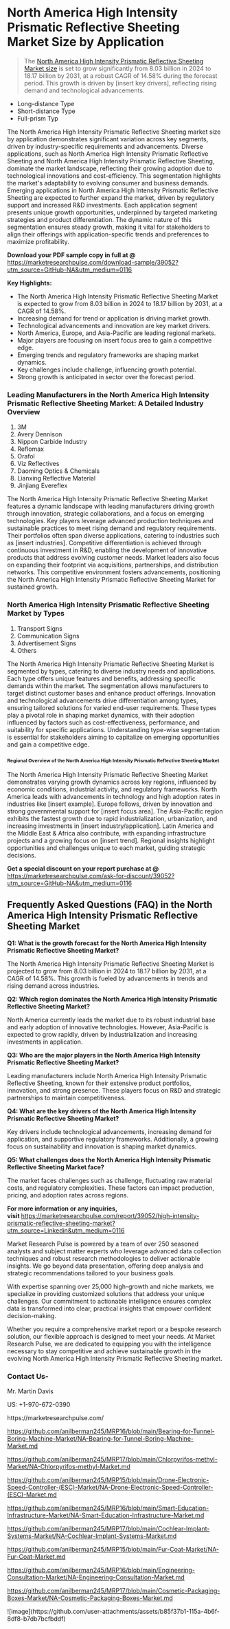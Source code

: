 <h1>North America High Intensity Prismatic Reflective Sheeting Market&nbsp;Size by Application</h1><blockquote><p>The <a href="https://marketresearchpulse.com/download-sample/39052?utm_source=GitHub-NA&amp;utm_medium=0116">North America High Intensity Prismatic Reflective Sheeting Market size</a> is set to grow significantly from 8.03 billion in 2024 to 18.17 billion by 2031, at a robust CAGR of 14.58% during the forecast period. This growth is driven by [insert key drivers], reflecting rising demand and technological advancements.</p></blockquote><ul><li>Long-distance Type <li> Short-distance Type <li> Full-prism Typ</li></ul><p>The North America High Intensity Prismatic Reflective Sheeting market size by application demonstrates significant variation across key segments, driven by industry-specific requirements and advancements. Diverse applications, such as North America High Intensity Prismatic Reflective Sheeting and North America High Intensity Prismatic Reflective Sheeting, dominate the market landscape, reflecting their growing adoption due to technological innovations and cost-efficiency. This segmentation highlights the market's adaptability to evolving consumer and business demands. Emerging applications in North America High Intensity Prismatic Reflective Sheeting are expected to further expand the market, driven by regulatory support and increased R&D investments. Each application segment presents unique growth opportunities, underpinned by targeted marketing strategies and product differentiation. The dynamic nature of this segmentation ensures steady growth, making it vital for stakeholders to align their offerings with application-specific trends and preferences to maximize profitability.</p><p><strong>Download your PDF sample copy in full at @ </strong><a href="https://marketresearchpulse.com/download-sample/39052?utm_source=GitHub-NA&amp;utm_medium=0116">https://marketresearchpulse.com/download-sample/39052?utm_source=GitHub-NA&amp;utm_medium=0116</a></p><p><strong>Key Highlights: </strong></p><ul><li>The North America High Intensity Prismatic Reflective Sheeting Market is expected to grow from 8.03 billion in 2024 to 18.17 billion by 2031, at a CAGR of 14.58%.</li><li>Increasing demand for trend or application is driving market growth.</li><li>Technological advancements and innovation are key market drivers.</li><li>North America, Europe, and Asia-Pacific are leading regional markets.</li><li>Major players are focusing on insert focus area to gain a competitive edge.</li><li>Emerging trends and regulatory frameworks are shaping market dynamics.</li><li>Key challenges include challenge, influencing growth potential.</li><li>Strong growth is anticipated in sector over the forecast period.</li></ul><h3>Leading Manufacturers in the North America High Intensity Prismatic Reflective Sheeting Market: A Detailed Industry Overview</h3><ol><li>3M</li><li>Avery Dennison</li><li>Nippon Carbide Industry</li><li>Reflomax</li><li>Orafol</li><li>Viz Reflectives</li><li>Daoming Optics & Chemicals</li><li>Lianxing Reflective Material</li><li>Jinjiang Evereflex</li></ol><div class="flex max-w-full flex-col flex-grow"><div class="min-h-8 text-message flex w-full flex-col items-end gap-2 whitespace-normal break-words [.text-message+&amp;]:mt-5" dir="auto" data-message-author-role="assistant" data-message-id="fd8432e4-4910-450d-b182-61b7bfb0a01f" data-message-model-slug="gpt-4o"><div class="flex w-full flex-col gap-1 empty:hidden first:pt-[3px]"><div class="markdown prose w-full break-words dark:prose-invert light"><p>The North America High Intensity Prismatic Reflective Sheeting Market features a dynamic landscape with leading manufacturers driving growth through innovation, strategic collaborations, and a focus on emerging technologies. Key players leverage advanced production techniques and sustainable practices to meet rising demand and regulatory requirements. Their portfolios often span diverse applications, catering to industries such as [insert industries]. Competitive differentiation is achieved through continuous investment in R&amp;D, enabling the development of innovative products that address evolving customer needs. Market leaders also focus on expanding their footprint via acquisitions, partnerships, and distribution networks. This competitive environment fosters advancements, positioning the North America High Intensity Prismatic Reflective Sheeting Market for sustained growth.</p></div></div></div></div><h3>North America High Intensity Prismatic Reflective Sheeting Market by Types</h3><ol><li>Transport Signs <li> Communication Signs <li> Advertisement Signs <li> Others</li></ol><div class="flex max-w-full flex-col flex-grow"><div class="min-h-8 text-message flex w-full flex-col items-end gap-2 whitespace-normal break-words [.text-message+&amp;]:mt-5" dir="auto" data-message-author-role="assistant" data-message-id="084470be-0bb7-4664-bddf-5156b4f41249" data-message-model-slug="gpt-4o-mini"><div class="flex w-full flex-col gap-1 empty:hidden first:pt-[3px]"><div class="markdown prose w-full break-words dark:prose-invert light"><p>The North America High Intensity Prismatic Reflective Sheeting Market is segmented by types, catering to diverse industry needs and applications. Each type offers unique features and benefits, addressing specific demands within the market. The segmentation allows manufacturers to target distinct customer bases and enhance product offerings. Innovation and technological advancements drive differentiation among types, ensuring tailored solutions for varied end-user requirements. These types play a pivotal role in shaping market dynamics, with their adoption influenced by factors such as cost-effectiveness, performance, and suitability for specific applications. Understanding type-wise segmentation is essential for stakeholders aiming to capitalize on emerging opportunities and gain a competitive edge.</p></div></div></div></div><h3><span style="font-size: 11px;">Regional Overview of the North America High Intensity Prismatic Reflective Sheeting Market</span></h3><div class="flex max-w-full flex-col flex-grow"><div class="min-h-8 text-message flex w-full flex-col items-end gap-2 whitespace-normal break-words [.text-message+&amp;]:mt-5" dir="auto" data-message-author-role="assistant" data-message-id="e9038762-ce64-4e30-91c9-9bd413514231" data-message-model-slug="gpt-4o-mini"><div class="flex w-full flex-col gap-1 empty:hidden first:pt-[3px]"><div class="markdown prose w-full break-words dark:prose-invert light"><p>The North America High Intensity Prismatic Reflective Sheeting Market demonstrates varying growth dynamics across key regions, influenced by economic conditions, industrial activity, and regulatory frameworks. North America leads with advancements in technology and high adoption rates in industries like [insert example]. Europe follows, driven by innovation and strong governmental support for [insert focus area]. The Asia-Pacific region exhibits the fastest growth due to rapid industrialization, urbanization, and increasing investments in [insert industry/application]. Latin America and the Middle East &amp; Africa also contribute, with expanding infrastructure projects and a growing focus on [insert trend]. Regional insights highlight opportunities and challenges unique to each market, guiding strategic decisions.</p></div></div></div></div><p><strong>Get a special discount on your report purchase at @ </strong><a href="https://marketresearchpulse.com/ask-for-discount/39052?utm_source=GitHub-NA&amp;utm_medium=0116">https://marketresearchpulse.com/ask-for-discount/39052?utm_source=GitHub-NA&amp;utm_medium=0116</a></p><h2>Frequently Asked Questions (FAQ) in the North America High Intensity Prismatic Reflective Sheeting Market</h2><p><strong>Q1: What is the growth forecast for the North America High Intensity Prismatic Reflective Sheeting Market?</strong></p><p>The North America High Intensity Prismatic Reflective Sheeting Market is projected to grow from 8.03 billion in 2024 to 18.17 billion by 2031, at a CAGR of 14.58%. This growth is fueled by advancements in trends and rising demand across industries.</p><p><strong>Q2: Which region dominates the North America High Intensity Prismatic Reflective Sheeting Market?</strong></p><p>North America currently leads the market due to its robust industrial base and early adoption of innovative technologies. However, Asia-Pacific is expected to grow rapidly, driven by industrialization and increasing investments in application.</p><p><strong>Q3: Who are the major players in the North America High Intensity Prismatic Reflective Sheeting Market?</strong></p><p>Leading manufacturers include North America High Intensity Prismatic Reflective Sheeting, known for their extensive product portfolios, innovation, and strong presence. These players focus on R&amp;D and strategic partnerships to maintain competitiveness.</p><p><strong>Q4: What are the key drivers of the North America High Intensity Prismatic Reflective Sheeting Market?</strong></p><p>Key drivers include technological advancements, increasing demand for application, and supportive regulatory frameworks. Additionally, a growing focus on sustainability and innovation is shaping market dynamics.</p><p><strong>Q5: What challenges does the North America High Intensity Prismatic Reflective Sheeting Market face?</strong></p><p>The market faces challenges such as challenge, fluctuating raw material costs, and regulatory complexities. These factors can impact production, pricing, and adoption rates across regions.</p><p><strong>For more information or any inquiries, visit&nbsp;</strong><a href="https://marketresearchpulse.com/report/39052/high-intensity-prismatic-reflective-sheeting-market?utm_source=Linkedin&utm_medium=0116">https://marketresearchpulse.com/report/39052/high-intensity-prismatic-reflective-sheeting-market?utm_source=Linkedin&utm_medium=0116</a></p><p>Market Research Pulse is powered by a team of over 250 seasoned analysts and subject matter experts who leverage advanced data collection techniques and robust research methodologies to deliver actionable insights. We go beyond data presentation, offering deep analysis and strategic recommendations tailored to your business goals.</p><p>With expertise spanning over 25,000 high-growth and niche markets, we specialize in providing customized solutions that address your unique challenges. Our commitment to actionable intelligence ensures complex data is transformed into clear, practical insights that empower confident decision-making.</p><p>Whether you require a comprehensive market report or a bespoke research solution, our flexible approach is designed to meet your needs. At Market Research Pulse, we are dedicated to equipping you with the intelligence necessary to stay competitive and achieve sustainable growth in the evolving North America High Intensity Prismatic Reflective Sheeting market.</p><h3><strong>Contact Us-</strong></h3><p>Mr. Martin Davis</p><p>US: +1-970-672-0390</p><p>https://marketresearchpulse.com/</p><p><a href="https://github.com/anilberman245/MRP16/blob/main/Bearing-for-Tunnel-Boring-Machine-Market/NA-Bearing-for-Tunnel-Boring-Machine-Market.md">https://github.com/anilberman245/MRP16/blob/main/Bearing-for-Tunnel-Boring-Machine-Market/NA-Bearing-for-Tunnel-Boring-Machine-Market.md</a></p><p><a href="https://github.com/anilberman245/MRP17/blob/main/Chlorpyrifos-methyl-Market/NA-Chlorpyrifos-methyl-Market.md">https://github.com/anilberman245/MRP17/blob/main/Chlorpyrifos-methyl-Market/NA-Chlorpyrifos-methyl-Market.md</a></p><p><a href="https://github.com/anilberman245/MRP15/blob/main/Drone-Electronic-Speed-Controller-(ESC)-Market/NA-Drone-Electronic-Speed-Controller-(ESC)-Market.md">https://github.com/anilberman245/MRP15/blob/main/Drone-Electronic-Speed-Controller-(ESC)-Market/NA-Drone-Electronic-Speed-Controller-(ESC)-Market.md</a></p><p><a href="https://github.com/anilberman245/MRP16/blob/main/Smart-Education-Infrastructure-Market/NA-Smart-Education-Infrastructure-Market.md">https://github.com/anilberman245/MRP16/blob/main/Smart-Education-Infrastructure-Market/NA-Smart-Education-Infrastructure-Market.md</a></p><p><a href="https://github.com/anilberman245/MRP17/blob/main/Cochlear-Implant-Systems-Market/NA-Cochlear-Implant-Systems-Market.md">https://github.com/anilberman245/MRP17/blob/main/Cochlear-Implant-Systems-Market/NA-Cochlear-Implant-Systems-Market.md</a></p><p><a href="https://github.com/anilberman245/MRP15/blob/main/Fur-Coat-Market/NA-Fur-Coat-Market.md">https://github.com/anilberman245/MRP15/blob/main/Fur-Coat-Market/NA-Fur-Coat-Market.md</a></p><p><a href="https://github.com/anilberman245/MRP16/blob/main/Engineering-Consultation-Market/NA-Engineering-Consultation-Market.md">https://github.com/anilberman245/MRP16/blob/main/Engineering-Consultation-Market/NA-Engineering-Consultation-Market.md</a></p><p><a href="https://github.com/anilberman245/MRP17/blob/main/Cosmetic-Packaging-Boxes-Market/NA-Cosmetic-Packaging-Boxes-Market.md">https://github.com/anilberman245/MRP17/blob/main/Cosmetic-Packaging-Boxes-Market/NA-Cosmetic-Packaging-Boxes-Market.md</a></p>
![image](https://github.com/user-attachments/assets/b85f37b1-115a-4b6f-8df8-b7db7bcfbddf)
